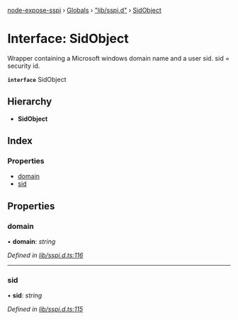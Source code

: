 [node-expose-sspi](../README.md) › [Globals](../globals.md) › ["lib/sspi.d"](../modules/_lib_sspi_d_.md) › [SidObject](_lib_sspi_d_.sidobject.md)

# Interface: SidObject

Wrapper containing a Microsoft windows domain name and a user sid.
sid = security id.

**`interface`** SidObject

## Hierarchy

* **SidObject**

## Index

### Properties

* [domain](_lib_sspi_d_.sidobject.md#domain)
* [sid](_lib_sspi_d_.sidobject.md#sid)

## Properties

###  domain

• **domain**: *string*

*Defined in [lib/sspi.d.ts:116](https://github.com/jlguenego/node-expose-sspi/blob/c77a3a8/lib/sspi.d.ts#L116)*

___

###  sid

• **sid**: *string*

*Defined in [lib/sspi.d.ts:115](https://github.com/jlguenego/node-expose-sspi/blob/c77a3a8/lib/sspi.d.ts#L115)*
